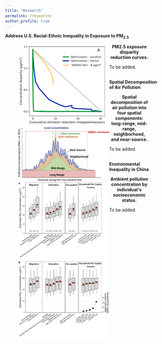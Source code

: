 ```yaml
---
title: "Research"
permalink: /research/
author_profile: true
---
```


**Address U.S. Racial-Ethnic Inequality in Exposure to PM<sub>2.5</sub>**

<figure>
<p align="left" class="inline">
  <img align="left" src="/images/compare_three_approaches.png" width=295/>
</p>

<figcaption align = "center"><b>PM2.5 exposure disparity reduction curves.</b></figcaption>

</figure>


To be added.
<br/><br/>


**Spatial Decomposition of Air Pollution**

<figure>
<p align="left" class="inline">
  <img align="left" src="/images/spatial_decomposition.jpg" width=295/>
</p>

<figcaption align = "center"><b>Spatial decomposition of air pollution into four spatial components: long-range, mid-range, neighborhood, and near-source.</b></figcaption>

</figure>


To be added.
<br/><br/>


**Environmental Inequality in China**

<figure>
<p align="left" class="inline">
  <img align="left" src="/images/china_ej.png" width=295/>
</p>

<figcaption align = "center"><b>Ambient pollution concentration by individual's socioeconomic status.</b></figcaption>

</figure>

To be added.
<br/><br/>



